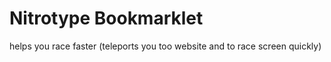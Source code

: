 # Nitrotype Bookmarklet
helps you race faster
(teleports you too website and to race screen quickly)
